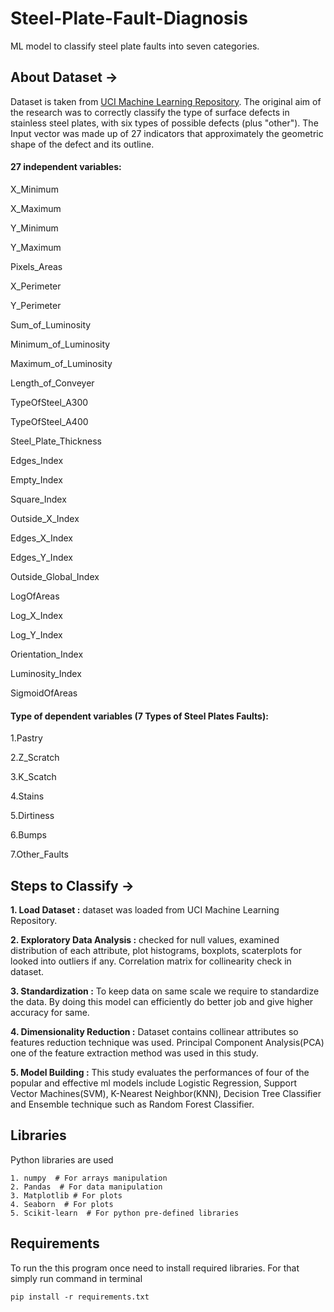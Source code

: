 # Steel-Plate-Fault-Diagnosis
ML model to classify steel plate faults into seven categories.

## About Dataset ->

Dataset is taken from [UCI Machine Learning Repository](https://archive.ics.uci.edu/ml/datasets/Steel+Plates+Faults). The original aim of the research was to correctly classify the type of surface defects in stainless steel plates, with six types of possible defects (plus "other"). The Input vector was made up of 27 indicators that approximately the geometric shape of the defect and its outline.

#### 27 independent variables:

X_Minimum

X_Maximum

Y_Minimum

Y_Maximum

Pixels_Areas

X_Perimeter

Y_Perimeter

Sum_of_Luminosity

Minimum_of_Luminosity

Maximum_of_Luminosity

Length_of_Conveyer

TypeOfSteel_A300

TypeOfSteel_A400

Steel_Plate_Thickness

Edges_Index

Empty_Index

Square_Index

Outside_X_Index

Edges_X_Index

Edges_Y_Index

Outside_Global_Index

LogOfAreas

Log_X_Index

Log_Y_Index

Orientation_Index

Luminosity_Index

SigmoidOfAreas

#### Type of dependent variables (7 Types of Steel Plates Faults):

1.Pastry

2.Z_Scratch

3.K_Scatch

4.Stains

5.Dirtiness

6.Bumps

7.Other_Faults

## Steps to Classify ->

**1. Load Dataset :** dataset was loaded from UCI Machine Learning Repository.

**2. Exploratory Data Analysis :** checked for null values, examined distribution of each attribute, plot histograms, boxplots, scaterplots for looked into outliers if any. Correlation matrix for collinearity check in dataset.

**3. Standardization :** To keep data on same scale we require to standardize the data. By doing this model can efficiently do better job and give higher accuracy for same.

**4. Dimensionality Reduction :** Dataset contains collinear attributes so features reduction technique was used. Principal Component Analysis(PCA) one of the feature extraction method was used in this study.

**5. Model Building :** This study evaluates the performances of four of the popular and effective ml models include Logistic Regression, Support Vector Machines(SVM), K-Nearest Neighbor(KNN), Decision Tree Classifier and Ensemble technique such as Random Forest Classifier.

## Libraries

Python libraries are used
```
1. numpy  # For arrays manipulation
2. Pandas  # For data manipulation
3. Matplotlib # For plots
4. Seaborn  # For plots
5. Scikit-learn  # For python pre-defined libraries
```

## Requirements

To run the this program once need to install required libraries. For that simply run command in terminal
```
pip install -r requirements.txt
```
